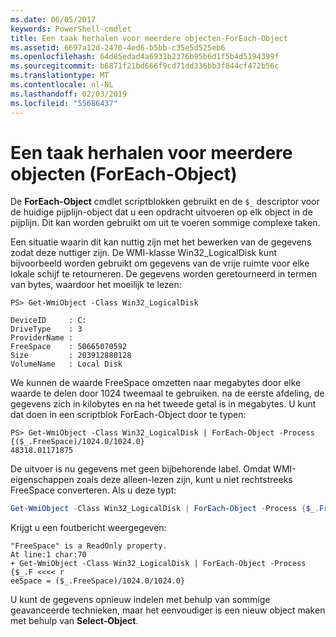 ```yaml
---
ms.date: 06/05/2017
keywords: PowerShell-cmdlet
title: Een taak herhalen voor meerdere objecten-ForEach-Object
ms.assetid: 6697a12d-2470-4ed6-b5bb-c35e5d525eb6
ms.openlocfilehash: 64d85edad4a6931b2376b95b6d1f5b4d5194399f
ms.sourcegitcommit: b6871f21bd666f9cd71dd336bb3f844cf472b56c
ms.translationtype: MT
ms.contentlocale: nl-NL
ms.lasthandoff: 02/03/2019
ms.locfileid: "55686437"
---
```

# <a name="repeating-a-task-for-multiple-objects-foreach-object"></a>Een taak herhalen voor meerdere objecten (ForEach-Object)

De **ForEach-Object** cmdlet scriptblokken gebruikt en de `$_` descriptor voor de huidige pijplijn-object dat u een opdracht uitvoeren op elk object in de pijplijn. Dit kan worden gebruikt om uit te voeren sommige complexe taken.

Een situatie waarin dit kan nuttig zijn met het bewerken van de gegevens zodat deze nuttiger zijn. De WMI-klasse Win32_LogicalDisk kunt bijvoorbeeld worden gebruikt om gegevens van de vrije ruimte voor elke lokale schijf te retourneren. De gegevens worden geretourneerd in termen van bytes, waardoor het moeilijk te lezen:

```
PS> Get-WmiObject -Class Win32_LogicalDisk

DeviceID     : C:
DriveType    : 3
ProviderName :
FreeSpace    : 50665070592
Size         : 203912880128
VolumeName   : Local Disk
```

We kunnen de waarde FreeSpace omzetten naar megabytes door elke waarde te delen door 1024 tweemaal te gebruiken. na de eerste afdeling, de gegevens zich in kilobytes en na het tweede getal is in megabytes. U kunt dat doen in een scriptblok ForEach-Object door te typen:

```
PS> Get-WmiObject -Class Win32_LogicalDisk | ForEach-Object -Process {($_.FreeSpace)/1024.0/1024.0}
48318.01171875
```

De uitvoer is nu gegevens met geen bijbehorende label. Omdat WMI-eigenschappen zoals deze alleen-lezen zijn, kunt u niet rechtstreeks FreeSpace converteren. Als u deze typt:

```powershell
Get-WmiObject -Class Win32_LogicalDisk | ForEach-Object -Process {$_.FreeSpace = ($_.FreeSpace)/1024.0/1024.0}
```

Krijgt u een foutbericht weergegeven:

```output
"FreeSpace" is a ReadOnly property.
At line:1 char:70
+ Get-WmiObject -Class Win32_LogicalDisk | ForEach-Object -Process {$_.F <<<< r
eeSpace = ($_.FreeSpace)/1024.0/1024.0}
```

U kunt de gegevens opnieuw indelen met behulp van sommige geavanceerde technieken, maar het eenvoudiger is een nieuw object maken met behulp van **Select-Object**.